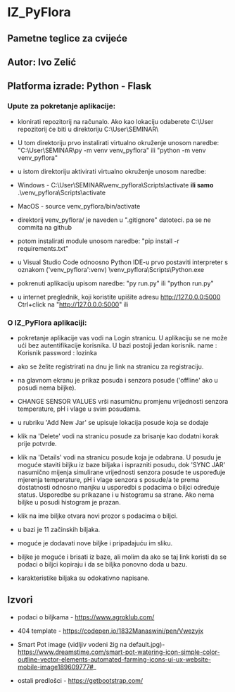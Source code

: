 # IZ_PyFlora
## Pametne teglice za cvijeće
## Autor: Ivo Zelić
## Platforma izrade: Python - Flask

### Upute za pokretanje aplikacije:

- klonirati repozitorij na računalo. Ako kao lokaciju odaberete C:\User repozitorij će biti u direktoriju C:\User\SEMINAR\

- U tom direktoriju prvo instalirati virtualno okruženje unosom naredbe:
    "C:\User\SEMINAR\py -m venv venv_pyflora"
    ili
    "python -m venv venv_pyflora"

- u istom direktoriju aktivirati virtualno okruženje unosom naredbe:
-  Windows - C:\User\SEMINAR\venv_pyflora\Scripts\activate **ili samo** .\venv_pyflora\Scripts\activate 
-  MacOS - source venv_pyflora/bin/activate

- direktorij venv_pyflora/ je naveden u ".gitignore" datoteci. pa se ne commita na github

- potom instalirati module unosom naredbe:
    "pip install -r requirements.txt"

- u Visual Studio Code odnoosno Python IDE-u prvo postaviti interpreter s oznakom ('venv_pyflora':venv)  \venv_pyflora\Scripts\Python.exe

- pokrenuti aplikaciju upisom naredbe: 
    "py run.py"
    ili
    "python run.py"

- u internet preglednik, koji koristite upišite adresu http://127.0.0.0:5000 Ctrl+click na "http://127.0.0.0:5000" ili 

### O IZ_PyFlora aplikaciji: 

- pokretanje aplikacije vas vodi na Login stranicu. U aplikaciju se ne može ući bez autentifikacije korisnika. U bazi postoji jedan korisnik.
name : Korisnik
password : lozinka

- ako se želite registrirati na dnu je link na stranicu za registraciju.

- na glavnom ekranu je prikaz posuda i senzora posude ('offline' ako u posudi nema biljke).

- CHANGE SENSOR VALUES vrši nasumičnu promjenu vrijednosti senzora temperature, pH i vlage u svim posudama.

- u rubriku 'Add New Jar' se upisuje lokacija posude koja se dodaje

- klik na 'Delete' vodi na stranicu posude za brisanje kao dodatni korak prije potvrde.

- klik na 'Details' vodi na stranicu posude koja je odabrana. U posudu je moguće staviti biljku iz baze biljaka i isprazniti posudu, dok 'SYNC JAR' nasumično mijenja simulirane vrijednosti senzora posude te uspoređuje mjerenja temperature, pH i vlage senzora s posude/a te prema dostatnosti odnosno manjku u usporedbi s podacima o biljci određuje status. Usporedbe su prikazane i u histogramu sa strane. Ako nema biljke u posudi histogram je prazan.

- klik na ime biljke otvara novi prozor s podacima o biljci.

- u bazi je 11 začinskih biljaka.

- moguće je dodavati nove biljke i pripadajuću im sliku.

- biljke je moguće i brisati iz baze, ali molim da ako se taj link koristi da se podaci o biljci kopiraju i da se biljka ponovno doda u bazu.

- karakteristike biljaka su odokativno napisane.


## Izvori 

- podaci o biljkama - https://www.agroklub.com/

- 404 template - https://codepen.io/1832Manaswini/pen/Vwezyjx

- Smart Pot image (vidljiv vodeni žig na default.jpg)- https://www.dreamstime.com/smart-pot-watering-icon-simple-color-outline-vector-elements-automated-farming-icons-ui-ux-website-mobile-image189609777#_

- ostali predlošci - https://getbootstrap.com/





